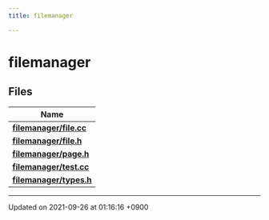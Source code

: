 ```yaml
---
title: filemanager

---
```


# filemanager



## Files

| Name           |
| -------------- |
| **[filemanager/file.cc](/Files/file_8cc#file-file.cc)**  |
| **[filemanager/file.h](/Files/file_8h#file-file.h)**  |
| **[filemanager/page.h](/Files/page_8h#file-page.h)**  |
| **[filemanager/test.cc](/Files/test_8cc#file-test.cc)**  |
| **[filemanager/types.h](/Files/types_8h#file-types.h)**  |






-------------------------------

Updated on 2021-09-26 at 01:16:16 +0900
